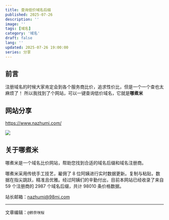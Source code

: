 ```yaml
---
title: 查询低价域名后缀
published: 2025-07-26
description: ''
image: ''
tags: [域名]
category: '域名'
draft: false 
lang: ''
updated: 2025-07-26 19:00:00
series: 分享
---
```


## 前言
注册域名的时候大家肯定会到各个服务商比价，追求性价比，但是一个一个查也太麻烦了！
所以我找到了个网站，可以一键查询低价域名，它就是**哪煮米**



## 网站分享

https://www.nazhumi.com/

<img src="https://img.sakura.ink/file/AgACAgUAAyEGAASIHQfFAAMiaIRG07eTk4LsWaMWu9jLU8vnzpgAAubDMRviCClUjHL9Rrdns4UBAAMCAAN3AAM2BA.png">

## 关于哪煮米
哪煮米是一个域名比价网站，帮助您找到合适的域名后缀和域名注册商。

哪煮米采用传统手工技艺，雇佣了 8 位阿姨进行实时数据更新。复制与粘贴，数据在指尖跳跃，精准且优雅。经过阿姨们的辛勤付出，目前本网站已经收录了来自 59 个注册商的 2987 个域名后缀，共计 98010 条价格数据。

站长邮箱：nazhumi@98mi.com

---

文章编辑：`@鈴奈咲桜`